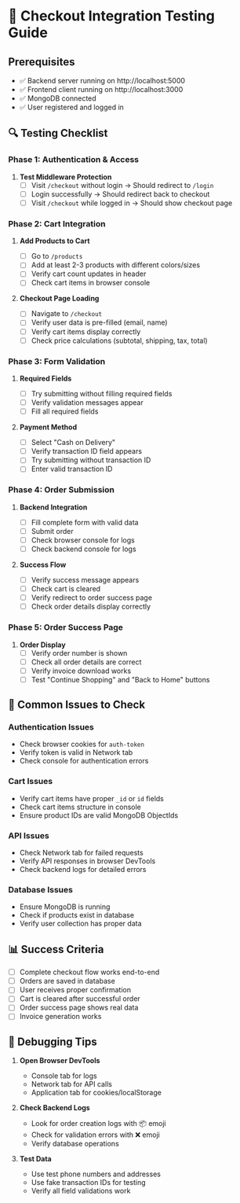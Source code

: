 # 🧪 Checkout Integration Testing Guide

## Prerequisites

- ✅ Backend server running on http://localhost:5000
- ✅ Frontend client running on http://localhost:3000
- ✅ MongoDB connected
- ✅ User registered and logged in

## 🔍 Testing Checklist

### **Phase 1: Authentication & Access**

1. **Test Middleware Protection**
   - [ ] Visit `/checkout` without login → Should redirect to `/login`
   - [ ] Login successfully → Should redirect back to checkout
   - [ ] Visit `/checkout` while logged in → Should show checkout page

### **Phase 2: Cart Integration**

1. **Add Products to Cart**

   - [ ] Go to `/products`
   - [ ] Add at least 2-3 products with different colors/sizes
   - [ ] Verify cart count updates in header
   - [ ] Check cart items in browser console

2. **Checkout Page Loading**
   - [ ] Navigate to `/checkout`
   - [ ] Verify user data is pre-filled (email, name)
   - [ ] Verify cart items display correctly
   - [ ] Check price calculations (subtotal, shipping, tax, total)

### **Phase 3: Form Validation**

1. **Required Fields**

   - [ ] Try submitting without filling required fields
   - [ ] Verify validation messages appear
   - [ ] Fill all required fields

2. **Payment Method**
   - [ ] Select "Cash on Delivery"
   - [ ] Verify transaction ID field appears
   - [ ] Try submitting without transaction ID
   - [ ] Enter valid transaction ID

### **Phase 4: Order Submission**

1. **Backend Integration**

   - [ ] Fill complete form with valid data
   - [ ] Submit order
   - [ ] Check browser console for logs
   - [ ] Check backend console for logs

2. **Success Flow**
   - [ ] Verify success message appears
   - [ ] Check cart is cleared
   - [ ] Verify redirect to order success page
   - [ ] Check order details display correctly

### **Phase 5: Order Success Page**

1. **Order Display**
   - [ ] Verify order number is shown
   - [ ] Check all order details are correct
   - [ ] Verify invoice download works
   - [ ] Test "Continue Shopping" and "Back to Home" buttons

## 🐛 Common Issues to Check

### **Authentication Issues**

- Check browser cookies for `auth-token`
- Verify token is valid in Network tab
- Check console for authentication errors

### **Cart Issues**

- Verify cart items have proper `_id` or `id` fields
- Check cart items structure in console
- Ensure product IDs are valid MongoDB ObjectIds

### **API Issues**

- Check Network tab for failed requests
- Verify API responses in browser DevTools
- Check backend logs for detailed errors

### **Database Issues**

- Ensure MongoDB is running
- Check if products exist in database
- Verify user collection has proper data

## 📊 Success Criteria

- [ ] Complete checkout flow works end-to-end
- [ ] Orders are saved in database
- [ ] User receives proper confirmation
- [ ] Cart is cleared after successful order
- [ ] Order success page shows real data
- [ ] Invoice generation works

## 🔧 Debugging Tips

1. **Open Browser DevTools**

   - Console tab for logs
   - Network tab for API calls
   - Application tab for cookies/localStorage

2. **Check Backend Logs**

   - Look for order creation logs with 📦 emoji
   - Check for validation errors with ❌ emoji
   - Verify database operations

3. **Test Data**
   - Use test phone numbers and addresses
   - Use fake transaction IDs for testing
   - Verify all field validations work
